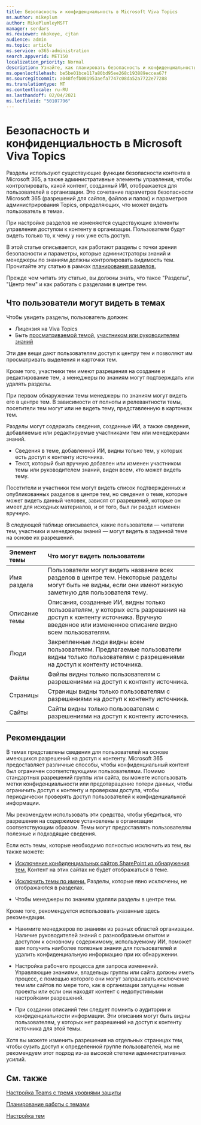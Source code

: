 ```yaml
---
title: Безопасность и конфиденциальность в Microsoft Viva Topics
ms.author: mikeplum
author: MikePlumleyMSFT
manager: serdars
ms.reviewer: nkokoye, cjtan
audience: admin
ms.topic: article
ms.service: o365-administration
search.appverid: MET150
localization_priority: Normal
description: Узнайте, как планировать безопасность и конфиденциальность Microsoft Viva Topics
ms.openlocfilehash: be5be01bce117a80bd95ee268c193889eccea67f
ms.sourcegitcommit: a048fefb081953aefa7747c08da52a7722e77288
ms.translationtype: MT
ms.contentlocale: ru-RU
ms.lasthandoff: 02/04/2021
ms.locfileid: "50107796"
---
```

# <a name="microsoft-viva-topics-security-and-privacy"></a>Безопасность и конфиденциальность в Microsoft Viva Topics

Разделы используют существующие функции безопасности контента в Microsoft 365, а также административные элементы управления, чтобы контролировать, какой контент, созданный ИИ, отображается для пользователей в организации. Это сочетание параметров безопасности Microsoft 365 (разрешений для сайтов, файлов и папок) и параметров администрирования Topics, определяющих, что может видеть пользователь в темах.

При настройке разделов не изменяются существующие элементы управления доступом к контенту в организации. Пользователи будут видеть только то, к чему у них уже есть доступ.

В этой статье описывается, как работают разделы с точки зрения безопасности и параметры, которые администраторы знаний и менеджеры по знаниям должны контролировать видимость тем. Прочитайте эту статью в рамках [планирования разделов.](plan-topic-experiences.md)

Прежде чем читать эту статью, вы должны [](manage-topics.md) знать, что такое "Разделы", "Центр тем" и как работать с разделами в центре тем. [](topic-experiences-overview.md) [](topic-center-overview.md)

## <a name="what-users-can-see-in-topics"></a>Что пользователи могут видеть в темах

Чтобы увидеть разделы, пользователь должен:

- Лицензия на Viva Topics
- Быть [просматриваемой темой,](topic-experiences-knowledge-rules.md#change-who-can-see-topics-in-your-organization) [участником или руководителем знаний](topic-experiences-user-permissions.md)

Эти две вещи дают пользователям доступ к центру тем и позволяют им просматривать выделения и карточки тем.

Кроме того, участники [](topic-experiences-user-permissions.md) тем имеют разрешения на создание и редактирование тем, а менеджеры по знаниям могут подтверждать или удалять разделы.

При первом обнаружении темы менеджеры по знаниям могут видеть его в центре тем. В зависимости от полноты и релевантности темы, посетители тем могут или не видеть тему, представленную в карточках тем.

Разделы могут содержать сведения, созданные ИИ, а также сведения, добавляемые или редактируемые участниками тем или менеджерами знаний.

- Сведения в теме, добавленной ИИ, видны только тем, у которых есть доступ к контенту источника.
- Текст, который был вручную добавлен или изменен участником темы или руководителем знаний, виден всем, кто может видеть тему.

Посетители и участники тем могут видеть список подтвержденных и опубликованных разделов в центре тем, но сведения о теме, которые может видеть данный человек, зависят от разрешений, которые он имеет для исходных материалов, и от того, был ли раздел изменен вручную.

В следующей таблице описывается, какие пользователи — читатели тем, участники и менеджеры знаний — могут видеть в заданной теме на основе их разрешений.

|Элемент темы|Что могут видеть пользователи|
|:---------|:------------------|
|Имя раздела|Пользователи могут видеть название всех разделов в центре тем. Некоторые разделы могут быть не видны, если они имеют низкую заметную для пользователя тему.|
|Описание темы|Описания, созданные ИИ, видны только пользователям, у которых есть разрешения на доступ к контенту источника. Вручную введенное или измененное описание видно всем пользователям.|
|Люди|Закрепленные люди видны всем пользователям. Предлагаемые пользователи видны только пользователям с разрешениями на доступ к контенту источника.|
|Файлы|Файлы видны только пользователям с разрешениями на доступ к контенту источника.|
|Страницы|Страницы видны только пользователям с разрешениями на доступ к контенту источника.|
|Сайты|Сайты видны только пользователям с разрешениями на доступ к контенту источника.|

## <a name="best-practices"></a>Рекомендации

В темах представлены сведения для пользователей на основе имеющихся разрешений на доступ к контенту. Microsoft 365 предоставляет различные способы, чтобы конфиденциальный контент был ограничен соответствующими пользователями. Помимо стандартных разрешений группы или [](https://docs.microsoft.com/microsoft-365/compliance/sensitivity-labels) сайта, вы [](https://docs.microsoft.com/microsoft-365/compliance/data-loss-prevention-policies) можете использовать метки конфиденциальности или предотвращение потери данных, чтобы ограничить доступ к контенту и проверкам доступа, чтобы периодически проверять доступ пользователей к конфиденциальной информации. [](https://docs.microsoft.com/azure/active-directory/governance/access-reviews-overview)

Мы рекомендуем использовать эти средства, чтобы убедиться, что разрешения на содержимое установлены в организации соответствующим образом. Темы могут предоставлять пользователям полезные и подходящие сведения.

Если есть темы, которые необходимо полностью исключить из тем, вы также можете:

- [Исключение конфиденциальных сайтов SharePoint из обнаружения тем.](topic-experiences-discovery.md#select-sharepoint-topic-sources) Контент на этих сайтах не будет отображаться в теме.

- [Исключить темы по имени.](topic-experiences-discovery.md#exclude-topics-by-name) Разделы, которые явно исключены, не отображаются в разделах.

- Чтобы менеджеры по знаниям удаляли разделы в центре тем.

Кроме того, рекомендуется использовать указанные здесь рекомендации.

- Нанимите менеджеров по знаниям из разных областей организации. Наличие руководителей знаний с разнообразным опытом и доступом к основному содержимому, используемому ИИ, поможет вам получить наиболее полезные знания для пользователей и удалить конфиденциальную информацию при их обнаружении.

- Настройка рабочего процесса для запроса изменений. Управляющие знаниями, владельцы группы или сайта должны иметь процесс, с помощью которого они могут запрашивать исключение тем или сайтов по мере того, как в организации запущены новые проекты или если они находят контент с недопустимыми настройками разрешений.

- При создании описаний тем следует помнить о аудитории и конфиденциальности информации. Эти описания могут быть видны пользователям, у которых нет разрешений на доступ к контенту источника для этой темы.

Хотя вы можете изменить разрешения на отдельных страницах тем, чтобы сузить доступ к определенной группе пользователей, мы не рекомендуем этот подход из-за высокой степени административных усилий.

## <a name="see-also"></a>См. также

[Настройка Teams с тремя уровнями защиты](../solutions/configure-teams-three-tiers-protection.md)

[Планирование работы с темами](plan-topic-experiences.md)

[Настройка тем](set-up-topic-experiences.md)
